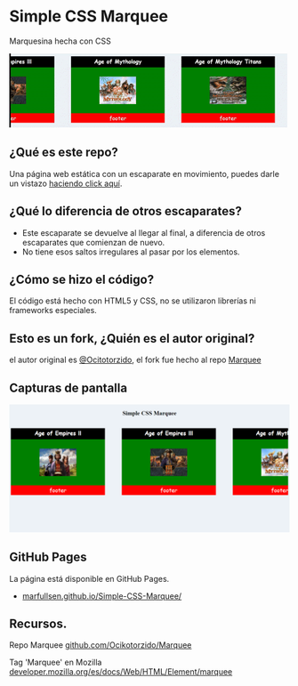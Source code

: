 ﻿# Simple CSS Marquee
Marquesina hecha con CSS

[![Screenshot](./screenshot/Marquee.gif)](https://github.com/Ocikotorzido/Marquee)

## ¿Qué es este repo?
Una página web estática con un escaparate en movimiento, puedes darle un vistazo [ haciendo click aquí](https://marfullsen.github.io/Simple-CSS-Marquee/).

## ¿Qué lo diferencia de otros escaparates?
- Este escaparate se devuelve al llegar al final, a diferencia de otros escaparates que comienzan de nuevo.
- No tiene esos saltos irregulares al pasar por los elementos.

## ¿Cómo se hizo el código?
El código está hecho con HTML5 y CSS, no se utilizaron librerías ni frameworks especiales.

## Esto es un fork, ¿Quién es el autor original?
el autor original es [@Ocitotorzido](https://github.com/Ocikotorzido/), el fork fue hecho al repo [Marquee](https://github.com/Ocikotorzido/Marquee)

## Capturas de pantalla
[![Screenshot](./screenshot/screencapture-index-2021-04-28-12_09_23.png)](https://github.com/Ocikotorzido/Marquee)

## GitHub Pages
La página está disponible en GitHub Pages.
- [marfullsen.github.io/Simple-CSS-Marquee/](https://marfullsen.github.io/Simple-CSS-Marquee/)

## Recursos.
Repo Marquee [github.com/Ocikotorzido/Marquee](https://github.com/Ocikotorzido/Marquee)

Tag 'Marquee' en Mozilla [developer.mozilla.org/es/docs/Web/HTML/Element/marquee](https://developer.mozilla.org/es/docs/Web/HTML/Element/marquee)